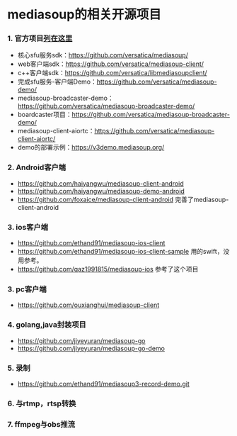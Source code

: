 # mediasoup的相关开源项目

### 1. 官方项目[列在这里](https://mediasoup.org/github/)
- 核心sfu服务sdk：https://github.com/versatica/mediasoup/
- web客户端sdk：https://github.com/versatica/mediasoup-client/
- c++客户端sdk：https://github.com/versatica/libmediasoupclient/
- 完成sfu服务-客户端Demo：https://github.com/versatica/mediasoup-demo/
- mediasoup-broadcaster-demo：https://github.com/versatica/mediasoup-broadcaster-demo/
- boardcaster项目：https://github.com/versatica/mediasoup-broadcaster-demo/
- mediasoup-client-aiortc：https://github.com/versatica/mediasoup-client-aiortc/
- demo的部署示例：https://v3demo.mediasoup.org/

### 2. Android客户端
- https://github.com/haiyangwu/mediasoup-client-android
- https://github.com/haiyangwu/mediasoup-demo-android
- https://github.com/foxaice/mediasoup-client-android 完善了mediasoup-client-android

### 3. ios客户端
- https://github.com/ethand91/mediasoup-ios-client
- https://github.com/ethand91/mediasoup-ios-client-sample 用的swift，没用参考。
- https://github.com/qaz1991815/mediasoup-ios 参考了这个项目

### 3. pc客户端
- https://github.com/ouxianghui/mediasoup-client

### 4. golang,java封装项目
- https://github.com/jiyeyuran/mediasoup-go
- https://github.com/jiyeyuran/mediasoup-go-demo

### 5. 录制
- https://github.com/ethand91/mediasoup3-record-demo.git

### 6. 与rtmp，rtsp转换

### 7. ffmpeg与obs推流
